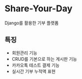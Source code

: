 # Share-Your-Day
Django를 활용한 기부 플랫폼

## 특징
- 회원관리 기능
- CRUD를 기본으로 하는 게시판 기능
- 카카오톡 테스트 결제 기능
- 실시간 기부 누적액 표현
